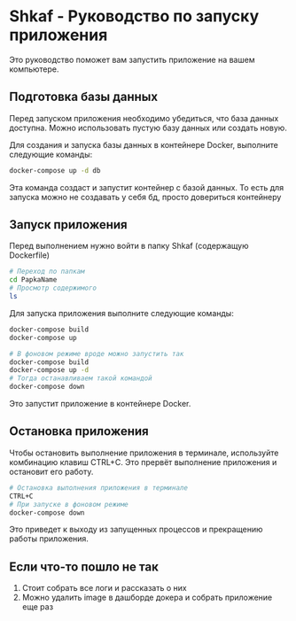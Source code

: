 # Shkaf - Руководство по запуску приложения

Это руководство поможет вам запустить приложение на вашем компьютере.

## Подготовка базы данных

Перед запуском приложения необходимо убедиться, что база данных доступна. Можно использовать пустую базу данных или создать новую.

Для создания и запуска базы данных в контейнере Docker, выполните следующие команды:

```bash
docker-compose up -d db
```

Эта команда создаст и запустит контейнер с базой данных.
То есть для запуска можно не создавать у себя бд, просто довериться контейнеру

## Запуск приложения

Перед выполнением нужно войти в папку Shkaf (содержащую Dockerfile)

```bash
# Переход по папкам
cd PapkaName
# Просмотр содержимого
ls
```
Для запуска приложения выполните следующие команды:

```bash
docker-compose build
docker-compose up
```

```bash
# В фоновом режиме вроде можно запустить так
docker-compose build
docker-compose up -d
# Тогда останавливаем такой командой
docker-compose down
```

Это запустит приложение в контейнере Docker.

## Остановка приложения

Чтобы остановить выполнение приложения в терминале, используйте комбинацию клавиш CTRL+C. Это прервёт выполнение приложения и остановит его работу.

```bash
# Остановка выполнения приложения в терминале
CTRL+C
# При запуске в фоновом режиме
docker-compose down
```

Это приведет к выходу из запущенных процессов и прекращению работы приложения.


## Если что-то пошло не так

1) Стоит собрать все логи и рассказать о них
2) Можно удалить image в дашборде докера и собрать приложение еще раз